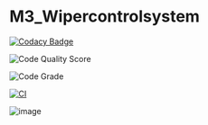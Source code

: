 # M3_Wipercontrolsystem
[![Codacy Badge](https://app.codacy.com/project/badge/Grade/cbd6f01f5e4a4a5d911707a1eaf3ccd6)](https://www.codacy.com?utm_source=github.com&amp;utm_medium=referral&amp;utm_content=HarshavardhanMuppuri/M3_Wipercontrolsystem&amp;utm_campaign=Badge_Grade)

![Code Quality Score](https://api.codiga.io/project/33425/score/svg)

![Code Grade](https://api.codiga.io/project/33425/status/svg)

[![CI](https://github.com/HarshavardhanMuppuri/M3_Wipercontrolsystem/actions/workflows/CI.yml/badge.svg)](https://github.com/HarshavardhanMuppuri/M3_Wipercontrolsystem/actions/workflows/CI.yml)

![image](https://user-images.githubusercontent.com/101695762/168340666-48fd6766-4de5-41f4-b91d-9ee0721b6abd.png)
